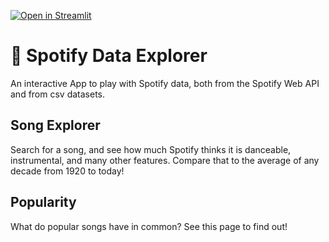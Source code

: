 [![Open in Streamlit](https://static.streamlit.io/badges/streamlit_badge_black_white.svg)]()

# 🎵 Spotify Data Explorer

An interactive App to play with Spotify data, both from the Spotify Web API and from csv datasets.

## Song Explorer
Search for a song, and see how much Spotify thinks it is danceable, instrumental, and many other features.
Compare that to the average of any decade from 1920 to today!

## Popularity
What do popular songs have in common? See this page to find out!